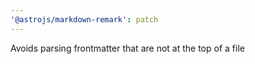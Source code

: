 ```yaml
---
'@astrojs/markdown-remark': patch
---
```


Avoids parsing frontmatter that are not at the top of a file
